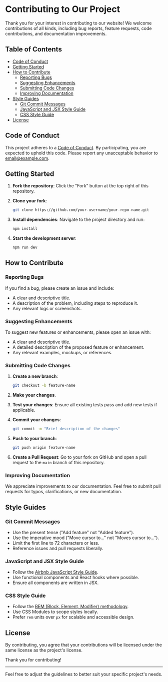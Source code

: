 # Contributing to Our Project

Thank you for your interest in contributing to our website! We welcome contributions of all kinds, including bug reports, feature requests, code contributions, and documentation improvements. 

## Table of Contents

- [Code of Conduct](#code-of-conduct)
- [Getting Started](#getting-started)
- [How to Contribute](#how-to-contribute)
  - [Reporting Bugs](#reporting-bugs)
  - [Suggesting Enhancements](#suggesting-enhancements)
  - [Submitting Code Changes](#submitting-code-changes)
  - [Improving Documentation](#improving-documentation)
- [Style Guides](#style-guides)
  - [Git Commit Messages](#git-commit-messages)
  - [JavaScript and JSX Style Guide](#javascript-and-jsx-style-guide)
  - [CSS Style Guide](#css-style-guide)
- [License](#license)

## Code of Conduct

This project adheres to a [Code of Conduct](CODE_OF_CONDUCT.md). By participating, you are expected to uphold this code. Please report any unacceptable behavior to [email@example.com](mailto:email@example.com).

## Getting Started

1. **Fork the repository**: Click the "Fork" button at the top right of this repository.

2. **Clone your fork**: 
   ```sh
   git clone https://github.com/your-username/your-repo-name.git
   ```

3. **Install dependencies**: Navigate to the project directory and run:
   ```sh
   npm install
   ```

4. **Start the development server**: 
   ```sh
   npm run dev
   ```

## How to Contribute

### Reporting Bugs

If you find a bug, please create an issue and include:

- A clear and descriptive title.
- A description of the problem, including steps to reproduce it.
- Any relevant logs or screenshots.

### Suggesting Enhancements

To suggest new features or enhancements, please open an issue with:

- A clear and descriptive title.
- A detailed description of the proposed feature or enhancement.
- Any relevant examples, mockups, or references.

### Submitting Code Changes

1. **Create a new branch**: 
   ```sh
   git checkout -b feature-name
   ```

2. **Make your changes**.

3. **Test your changes**: Ensure all existing tests pass and add new tests if applicable.

4. **Commit your changes**:
   ```sh
   git commit -m "Brief description of the changes"
   ```

5. **Push to your branch**:
   ```sh
   git push origin feature-name
   ```

6. **Create a Pull Request**: Go to your fork on GitHub and open a pull request to the `main` branch of this repository.

### Improving Documentation

We appreciate improvements to our documentation. Feel free to submit pull requests for typos, clarifications, or new documentation.

## Style Guides

### Git Commit Messages

- Use the present tense ("Add feature" not "Added feature").
- Use the imperative mood ("Move cursor to..." not "Moves cursor to...").
- Limit the first line to 72 characters or less.
- Reference issues and pull requests liberally.

### JavaScript and JSX Style Guide

- Follow the [Airbnb JavaScript Style Guide](https://github.com/airbnb/javascript).
- Use functional components and React hooks where possible.
- Ensure all components are written in JSX.

### CSS Style Guide

- Follow the [BEM (Block, Element, Modifier) methodology](http://getbem.com/introduction/).
- Use CSS Modules to scope styles locally.
- Prefer `rem` units over `px` for scalable and accessible design.

## License

By contributing, you agree that your contributions will be licensed under the same license as the project's license.

Thank you for contributing!

---

Feel free to adjust the guidelines to better suit your specific project's needs.
